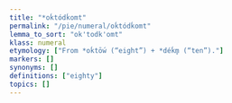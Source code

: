 ```yaml
---
title: "*oḱtódḱomt"
permalink: "/pie/numeral/oḱtódḱomt"
lemma_to_sort: "ok'todk'omt"
klass: numeral
etymology: ["From *oḱtṓw (“eight”) +‎ *déḱm̥ (“ten”)."]
markers: []
synonyms: []
definitions: ["eighty"]
topics: []
---
```

